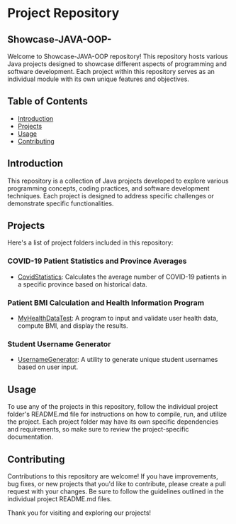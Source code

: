 # Project Repository
## Showcase-JAVA-OOP-

Welcome to Showcase-JAVA-OOP repository! This repository hosts various Java projects designed to showcase different aspects of programming and software development. Each project within this repository serves as an individual module with its own unique features and objectives.

## Table of Contents

- [Introduction](#introduction)
- [Projects](#projects)
- [Usage](#usage)
- [Contributing](#contributing)

## Introduction

This repository is a collection of Java projects developed to explore various programming concepts, coding practices, and software development techniques. Each project is designed to address specific challenges or demonstrate specific functionalities.

## Projects

Here's a list of project folders included in this repository:

### COVID-19 Patient Statistics and Province Averages

- [CovidStatistics](COVID-19%20Patient%20Statistics%20and%20Province%20Averages/CovidStatistics): Calculates the average number of COVID-19 patients in a specific province based on historical data.

### Patient BMI Calculation and Health Information Program

- [MyHealthDataTest](Patient%20BMI%20Calculation%20and%20Health%20Information%20Program/MyHealthDataTest): A program to input and validate user health data, compute BMI, and display the results.

### Student Username Generator

- [UsernameGenerator](Student%20Username%20Generator/UsernameGenerator): A utility to generate unique student usernames based on user input.


## Usage

To use any of the projects in this repository, follow the individual project folder's README.md file for instructions on how to compile, run, and utilize the project. Each project folder may have its own specific dependencies and requirements, so make sure to review the project-specific documentation.

## Contributing

Contributions to this repository are welcome! If you have improvements, bug fixes, or new projects that you'd like to contribute, please create a pull request with your changes. Be sure to follow the guidelines outlined in the individual project README.md files.

Thank you for visiting and exploring our projects!
